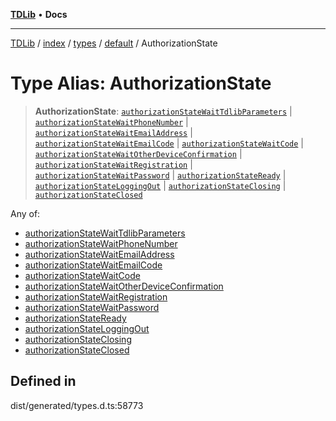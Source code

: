[**TDLib**](../../../../../../README.md) • **Docs**

***

[TDLib](../../../../../../modules.md) / [index](../../../../../README.md) / [types](../../../README.md) / [default](../README.md) / AuthorizationState

# Type Alias: AuthorizationState

> **AuthorizationState**: [`authorizationStateWaitTdlibParameters`](authorizationStateWaitTdlibParameters.md) \| [`authorizationStateWaitPhoneNumber`](authorizationStateWaitPhoneNumber.md) \| [`authorizationStateWaitEmailAddress`](authorizationStateWaitEmailAddress.md) \| [`authorizationStateWaitEmailCode`](authorizationStateWaitEmailCode.md) \| [`authorizationStateWaitCode`](authorizationStateWaitCode.md) \| [`authorizationStateWaitOtherDeviceConfirmation`](authorizationStateWaitOtherDeviceConfirmation.md) \| [`authorizationStateWaitRegistration`](authorizationStateWaitRegistration.md) \| [`authorizationStateWaitPassword`](authorizationStateWaitPassword.md) \| [`authorizationStateReady`](authorizationStateReady.md) \| [`authorizationStateLoggingOut`](authorizationStateLoggingOut.md) \| [`authorizationStateClosing`](authorizationStateClosing.md) \| [`authorizationStateClosed`](authorizationStateClosed.md)

Any of:
- [authorizationStateWaitTdlibParameters](authorizationStateWaitTdlibParameters.md)
- [authorizationStateWaitPhoneNumber](authorizationStateWaitPhoneNumber.md)
- [authorizationStateWaitEmailAddress](authorizationStateWaitEmailAddress.md)
- [authorizationStateWaitEmailCode](authorizationStateWaitEmailCode.md)
- [authorizationStateWaitCode](authorizationStateWaitCode.md)
- [authorizationStateWaitOtherDeviceConfirmation](authorizationStateWaitOtherDeviceConfirmation.md)
- [authorizationStateWaitRegistration](authorizationStateWaitRegistration.md)
- [authorizationStateWaitPassword](authorizationStateWaitPassword.md)
- [authorizationStateReady](authorizationStateReady.md)
- [authorizationStateLoggingOut](authorizationStateLoggingOut.md)
- [authorizationStateClosing](authorizationStateClosing.md)
- [authorizationStateClosed](authorizationStateClosed.md)

## Defined in

dist/generated/types.d.ts:58773
